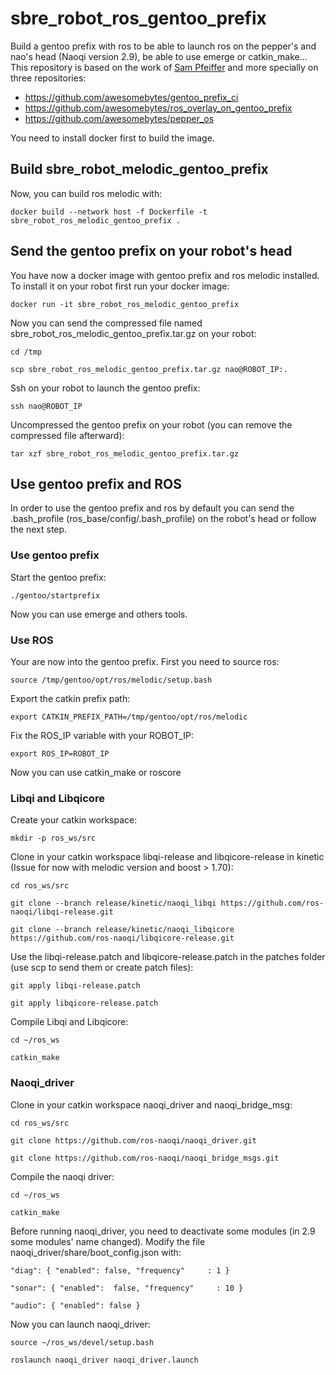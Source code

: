 # sbre_robot_ros_gentoo_prefix
Build a gentoo prefix with ros to be able to launch ros on the pepper's and nao's head (Naoqi version 2.9), be able to use emerge or catkin_make... This repository is based on the work of [Sam Pfeiffer](https://github.com/awesomebytes) and more specially on three repositories:
* https://github.com/awesomebytes/gentoo_prefix_ci
* https://github.com/awesomebytes/ros_overlay_on_gentoo_prefix
* https://github.com/awesomebytes/pepper_os

You need to install docker first to build the image.

## Build sbre_robot_melodic_gentoo_prefix

Now, you can build ros melodic with:

`docker build --network host -f Dockerfile -t sbre_robot_ros_melodic_gentoo_prefix .`

## Send the gentoo prefix on your robot's head

You have now a docker image with gentoo prefix and ros melodic installed.
To install it on your robot first run your docker image:

`docker run -it sbre_robot_ros_melodic_gentoo_prefix`

Now you can send the compressed file named sbre_robot_ros_melodic_gentoo_prefix.tar.gz
on your robot:

`cd /tmp`

`scp sbre_robot_ros_melodic_gentoo_prefix.tar.gz nao@ROBOT_IP:.`



Ssh on your robot to launch the gentoo prefix:

`ssh nao@ROBOT_IP`

Uncompressed the gentoo prefix on your robot (you can remove the compressed file afterward):

`tar xzf sbre_robot_ros_melodic_gentoo_prefix.tar.gz`

## Use gentoo prefix and ROS

In order to use the gentoo prefix and ros by default you can
send the .bash_profile (ros_base/config/.bash_profile) on the robot's head or follow the next step.

### Use gentoo prefix

Start the gentoo prefix:

`./gentoo/startprefix`

Now you can use emerge and others tools.

### Use ROS

Your are now into the gentoo prefix.
First you need to source ros:

`source /tmp/gentoo/opt/ros/melodic/setup.bash`

Export the catkin prefix path:

`export CATKIN_PREFIX_PATH=/tmp/gentoo/opt/ros/melodic`

Fix the ROS_IP variable with your ROBOT_IP:

`export ROS_IP=ROBOT_IP`

Now you can use catkin_make or roscore

### Libqi and Libqicore

Create your catkin workspace:

`mkdir -p ros_ws/src`

Clone in your catkin workspace libqi-release and libqicore-release in kinetic (Issue for now with melodic version and boost > 1.70):

`cd ros_ws/src`

`git clone --branch release/kinetic/naoqi_libqi https://github.com/ros-naoqi/libqi-release.git`

`git clone --branch release/kinetic/naoqi_libqicore https://github.com/ros-naoqi/libqicore-release.git`

Use the libqi-release.patch and libqicore-release.patch in the patches folder (use scp to send them or create patch files):

`git apply libqi-release.patch`

`git apply libqicore-release.patch`

Compile Libqi and Libqicore:

`cd ~/ros_ws`

`catkin_make`


### Naoqi_driver

Clone in your catkin workspace naoqi_driver and naoqi_bridge_msg:

`cd ros_ws/src`

`git clone https://github.com/ros-naoqi/naoqi_driver.git`

`git clone https://github.com/ros-naoqi/naoqi_bridge_msgs.git`

Compile the naoqi driver:

`cd ~/ros_ws`

`catkin_make`

Before running naoqi_driver, you need to deactivate some modules (in 2.9 some modules' name changed).
Modify the file naoqi_driver/share/boot_config.json with:

`"diag":
    {
      "enabled": false,
      "frequency"     : 1
    }`

`"sonar":
    {
      "enabled":  false,
      "frequency"     : 10
    }`

`"audio":
    {
      "enabled": false
    }`


Now you can launch naoqi_driver:

`source ~/ros_ws/devel/setup.bash`

`roslaunch naoqi_driver naoqi_driver.launch`




